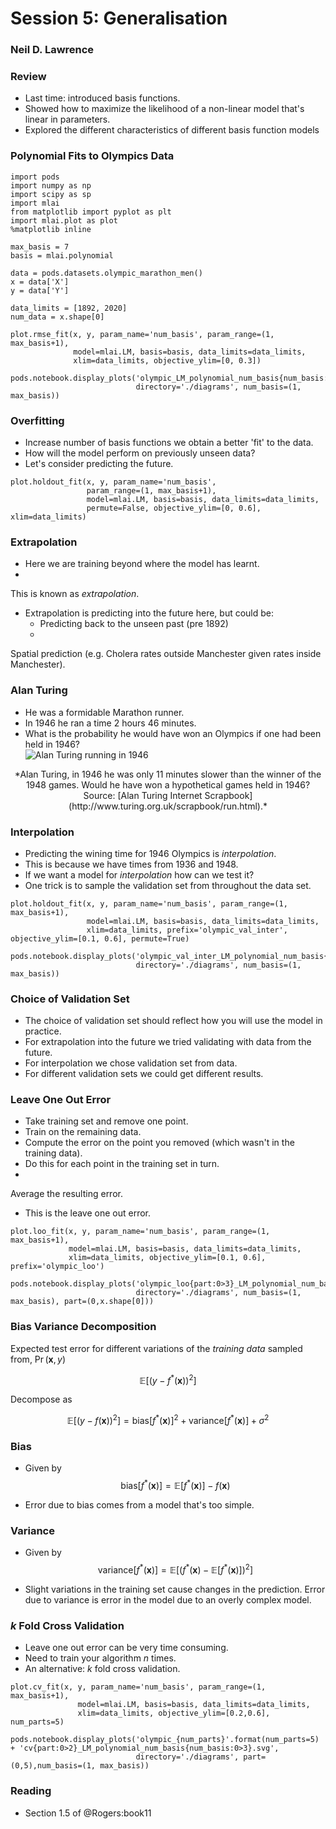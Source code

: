 # Session 5: Generalisation

### Neil D. Lawrence

### Review
- Last time: introduced basis functions.
- Showed how to maximize the
likelihood of a non-linear model that's linear in parameters.
- Explored the
different characteristics of different basis function models

### Polynomial Fits to Olympics Data

```{.python .input}
import pods
import numpy as np
import scipy as sp
import mlai
from matplotlib import pyplot as plt
import mlai.plot as plot
%matplotlib inline
```

```{.python .input}
max_basis = 7
basis = mlai.polynomial

data = pods.datasets.olympic_marathon_men()
x = data['X']
y = data['Y']

data_limits = [1892, 2020]
num_data = x.shape[0]
```

```{.python .input}
plot.rmse_fit(x, y, param_name='num_basis', param_range=(1, max_basis+1), 
              model=mlai.LM, basis=basis, data_limits=data_limits, 
              xlim=data_limits, objective_ylim=[0, 0.3])
```

```{.python .input}
pods.notebook.display_plots('olympic_LM_polynomial_num_basis{num_basis:0>3}.svg', 
                            directory='./diagrams', num_basis=(1, max_basis))
```

### Overfitting
- Increase number of basis functions we obtain a better 'fit' to
the data.
- How will the model perform on previously unseen data?
- Let's
consider predicting the future.

```{.python .input}
plot.holdout_fit(x, y, param_name='num_basis', 
                 param_range=(1, max_basis+1), 
                 model=mlai.LM, basis=basis, data_limits=data_limits,
                 permute=False, objective_ylim=[0, 0.6], xlim=data_limits)
```

### Extrapolation

- Here we are training beyond where the model has learnt.
-
This is known as *extrapolation*.
- Extrapolation is predicting into the future
here, but could be:
    - Predicting back to the unseen past (pre 1892)
    -
Spatial prediction (e.g. Cholera rates outside Manchester given rates inside
Manchester).

### Alan Turing
- He was a formidable Marathon runner. 
- In 1946 he ran a time
2 hours 46 minutes.
- What is the probability he would have won an Olympics if
one had been held in 1946?  
![Alan Turing running in
1946](http://www.turing.org.uk/turing/pi2/run.jpg)
<center>*Alan Turing, in 1946
he was only 11 minutes slower than the winner of the 1948 games. Would he have
won a hypothetical games held in 1946? Source: [Alan Turing Internet
Scrapbook](http://www.turing.org.uk/scrapbook/run.html).*</center>

### Interpolation
- Predicting the wining time for 1946 Olympics is
*interpolation*.
- This is because we have times from 1936 and 1948.
- If we
want a model for *interpolation* how can we test it?
- One trick is to sample
the validation set from throughout the data set.

```{.python .input}
plot.holdout_fit(x, y, param_name='num_basis', param_range=(1, max_basis+1), 
                 model=mlai.LM, basis=basis, data_limits=data_limits, 
                 xlim=data_limits, prefix='olympic_val_inter', objective_ylim=[0.1, 0.6], permute=True)
```

```{.python .input}
pods.notebook.display_plots('olympic_val_inter_LM_polynomial_num_basis{num_basis:0>3}.svg', 
                            directory='./diagrams', num_basis=(1, max_basis))
```

### Choice of Validation Set

- The choice of validation set should reflect how
you will use the model in practice.
- For extrapolation into the future we tried
validating with data from the future.
- For interpolation we chose validation
set from data.
- For different validation sets we could get different results.

### Leave One Out Error
- Take training set and remove one point.
- Train on the
remaining data.
- Compute the error on the point you removed (which wasn't in
the training data).
- Do this for each point in the training set in turn.
-
Average the resulting error. 
- This is the leave one out error.

```{.python .input}
plot.loo_fit(x, y, param_name='num_basis', param_range=(1, max_basis+1),  
             model=mlai.LM, basis=basis, data_limits=data_limits, 
             xlim=data_limits, objective_ylim=[0.1, 0.6], prefix='olympic_loo')
```

```{.python .input}
pods.notebook.display_plots('olympic_loo{part:0>3}_LM_polynomial_num_basis{num_basis:0>3}.svg', 
                            directory='./diagrams', num_basis=(1, max_basis), part=(0,x.shape[0]))
```

### Bias Variance Decomposition

Expected test error for different variations of
the *training data* sampled from, $\Pr(\mathbf{x}, y)$

$$\mathbb{E}\left[ (y -
f^*(\mathbf{x}))^2 \right]$$

Decompose as

$$\mathbb{E}\left[ (y -
f(\mathbf{x}))^2 \right] = \text{bias}\left[f^*(\mathbf{x})\right]^2 +
\text{variance}\left[f^*(\mathbf{x})\right] +\sigma^2$$

### Bias

- Given by
    $$\text{bias}\left[f^*(\mathbf{x})\right] =
\mathbb{E}\left[f^*(\mathbf{x})\right] - f(\mathbf{x})$$
    
- Error due to
bias comes from a model that's too simple.

### Variance

- Given by
    $$\text{variance}\left[f^*(\mathbf{x})\right] =
\mathbb{E}\left[\left(f^*(\mathbf{x}) -
\mathbb{E}\left[f^*(\mathbf{x})\right]\right)^2\right]$$
    
- Slight
variations in the training set cause changes in the prediction. Error due to
variance is error in the model due to an overly complex model.

### $k$ Fold Cross Validation

- Leave one out error can be very time consuming.
- Need to train your algorithm $n$ times.
- An alternative: $k$ fold cross
validation.

```{.python .input}
plot.cv_fit(x, y, param_name='num_basis', param_range=(1, max_basis+1),  
               model=mlai.LM, basis=basis, data_limits=data_limits,
               xlim=data_limits, objective_ylim=[0.2,0.6], num_parts=5)
```

```{.python .input}
pods.notebook.display_plots('olympic_{num_parts}'.format(num_parts=5) + 'cv{part:0>2}_LM_polynomial_num_basis{num_basis:0>3}.svg', 
                            directory='./diagrams', part=(0,5),num_basis=(1, max_basis))
```

### Reading
- Section 1.5 of @Rogers:book11
